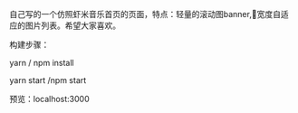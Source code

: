 自己写的一个仿照虾米音乐首页的页面，特点：轻量的滚动图banner,宽度自适应的图片列表。希望大家喜欢。



构建步骤：

yarn / npm install

yarn start /npm start 


预览：localhost:3000
